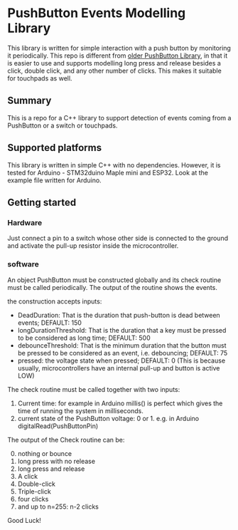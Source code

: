 # PushButton Events Modelling Library
This library is written for simple interaction with a push button by monitoring it periodically. This repo is different from [older PushButton Library](https://github.com/pololu/pushbutton-arduino), in that it is easier to use and supports modelling long press and release besides a click, double click, and any other number of clicks. This makes it suitable for touchpads as well.

## Summary
This is a repo for a C++ library to support detection of events coming from a PushButton or a switch or touchpads.

## Supported platforms
This library is written in simple C++ with no dependencies. However, it is tested for Arduino - STM32duino Maple mini and ESP32.
Look at the example file written for Arduino.

## Getting started

### Hardware
Just connect a pin to a switch whose other side is connected to the ground and activate the pull-up resistor inside the microcontroller.

### software
An object PushButton must be constructed globally and its check routine must be called periodically. The output of the routine shows the events. 

the construction accepts inputs:

* DeadDuration: That is the duration that push-button is dead between events; DEFAULT: 150
* longDurationThreshold: That is the duration that a key must be pressed to be considered as long time; DEFAULT: 500
* debounceThreshold: That is the minimum duration that the button must be pressed to be considered as an event, i.e. debouncing; DEFAULT: 75    
* pressed: the voltage state when pressed; DEFAULT: 0   (This is because usually, microcontrollers have an internal pull-up and button is active LOW)


The check routine must be called together with two inputs:

1. Current time: for example in Arduino millis() is perfect which gives the time of running the system in milliseconds.
2. current state of the PushButton voltage: 0 or 1. e.g. in Arduino digitalRead(PushButtonPin)

The output of the Check routine can be:

0. nothing or bounce
1. long press with no release
2. long press and release
3. A click
4. Double-click
5. Triple-click
6. four clicks
7. and up to n=255: n-2 clicks

Good Luck!
